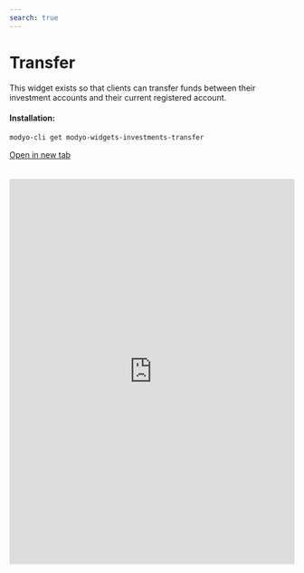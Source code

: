 ```yaml
---
search: true
---
```


# Transfer

This widget exists so that clients can transfer funds between their investment accounts and their current registered account.

#### Installation:

```bash
modyo-cli get modyo-widgets-investments-transfer
```

[Open in new tab](https://widgets.modyo.com/investments/transfer)

<iframe id="widgetFrame" src="https://widgets.modyo.com/investments/transfer" width="100%" frameBorder="0" style="min-height:680px;overflow:auto;margin-top:20px;"/>

| Feature | Description                                                                                                                                                      |
|---------------|------------------------------------------------------------------------------------------------------------------------------------------------------------------|
| Transfer    | Allows clients to transfer funds between investment accounts. It also makes it possible to request a transfer of funds to the client's previously registered accounts. |

 <script> 

 export default {
 mounted () {

 function setFrameHeightCo (id, ht) {
 var ifrm = document.getElementById (id);
 if (ifrm) {
 ifrm.style.height = ht + 4 + "px";
 }
 }
 //iframed document sends its height using postMessage
 function HandleDoCheightMsg (e) {
 //check origin
 if (e.origin === 'https://widgets.modyo.com') {
 //parse data
 var data = json.parse (e.data);

 console.log ('data: ', data)
 //check data object
 if (data ['doChight']) {
 setFrameHeightCo ('WidgetFrame', data ['DoChight']);
 } else {
 SetFrameHeightCo ('WidgetFrame', 700);
 }
 }
 }

 //assign message handler
 if (Window.addEventListener) {
 Window.addEventListener ('message', HandleDoCheightMSG, false);
 }
 }
 }

 </script> 
